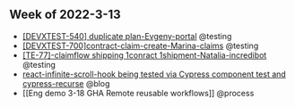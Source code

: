 ## Week of 2022-3-13
-   [[DEVXTEST-540] duplicate plan-Evgeny-portal](https://github.com/helloextend/client/pull/3463#event-6248326925) @testing
-   [[DEVXTEST-700]contract-claim-create-Marina-claims](https://github.com/helloextend/node-core/pull/8474) @testing
-   [[TE-77]-claimflow shipping 1conract 1shipment-Natalia-incredibot](https://github.com/helloextend/node-core/pull/8470#event-6253174658) @testing
-   [react-infinite-scroll-hook being tested via Cypress component test and cypress-recurse](https://www.youtube.com/watch?v=XwjQdJmXoOY&t=785s) @blog
-   [[Eng demo 3-18 GHA Remote reusable workflows]] @process